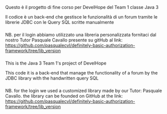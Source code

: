 
Questo è il progetto di fine corso per DevelHope
del Team 1 classe Java 3

Il codice è un back-end che gestisce le funzionalità di un forum
tramite le librerie JDBC con le Query SQL scritte manualmente

###
NB.
per il login abbiamo utilizzato una libreria personalizzata 
fornitaci dal nostro Tutor Pasquale Cavallo
presente su gitHub al link: https://github.com/pasqualecvl/definitely-basic-authorization-framework/tree/lib_version

###
This is the Java 3 Team 1's project of DevelHope

This code it is a back-end that manage the functionality of a forum by the
JDBC library with the handwritten query SQL 

###
NB.
for the login we used a customized library made by our Tutor: Pasquale Cavallo.
the library can be founded on GitHub at the link:
https://github.com/pasqualecvl/definitely-basic-authorization-framework/tree/lib_version
